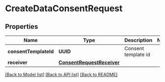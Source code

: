 # CreateDataConsentRequest

## Properties
Name | Type | Description | Notes
------------ | ------------- | ------------- | -------------
**consentTemplateId** | **UUID** | Consent template id | 
**receiver** | [**ConsentRequestReceiver**](ConsentRequestReceiver.md) |  | 

[[Back to Model list]](../README.md#documentation-for-models) [[Back to API list]](../README.md#documentation-for-api-endpoints) [[Back to README]](../README.md)


